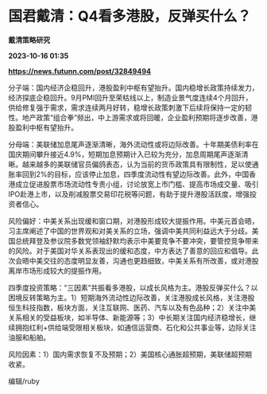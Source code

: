 # 国君戴清：Q4看多港股，反弹买什么？
**戴清策略研究**

**2023-10-16 01:35**

**https://news.futunn.com/post/32849494**

分子端：国内经济企稳回升，港股盈利中枢有望抬升。国内稳增长政策持续发力，经济探底企稳回升。9月PMI回升至荣枯线以上，制造业景气度连续4个月回升，供给修复强于需求，需求连续两月好转，稳增长政策刺激下后续将保持一定的韧性。地产政策“组合拳”频出，中上游需求或将回暖，企业盈利预期将逐步改善，港股盈利中枢有望抬升。

分母端：美联储加息尾声逐渐清晰，海外流动性或将边际改善。十年期美债利率在国庆期间攀升接近4.9%，短期加息预期计入已较为充分，加息周期尾声逐渐清晰。越来越多的美联储官员偏鸽表态，认为当前的货币政策具有限制性，足以使通胀率回到2%的目标，应该停止加息，四季度流动性有望边际改善。此外，中国香港成立促进股票市场流动性专责小组，讨论放宽上市门槛、提高市场成交量、吸引IPO赴港上市，以及削减股票交易印花税等问题，有助于提升港股活跃度，增强投资者信心。

风险偏好：中美关系出现缓和窗口期，对港股形成较大提振作用。中美元首会晤，习主席阐述了中国的世界观和对美关系的立场，强调中美共同利益远大于分歧。美国总统拜登及参议院多数党领袖舒默均表示中美要竞争不要冲突，要管控竞争带来的风险。对于美国对华关系表现出的缓和态度，中方表达了善意的回应和倡导。此次会晤中美交往的态度明显友善，沟通也更趋细致，中美关系有所改善，或对港股离岸市场形成较大的提振作用。

四季度投资策略：“三因素”共振看多港股，以成长风格为主。港股反弹买什么？以困境反转策略为主。1）短期海外流动性边际改善，关注港股成长风格，关注港股恒生科技指数，板块方面，关注互联网、医药、汽车以及有色品种；2）关注中美关系相关的受益板块，如半导体、新能源等；3）中长期关注国内经济稳增长，继续拥抱红利+供给端受限相关板块，如通信运营商、石化和公共事业等，边际关注油服和船舶。

风险因素：1）国内需求恢复不及预期；2）美国核心通胀超预期，美联储超预期收紧。

编辑/ruby